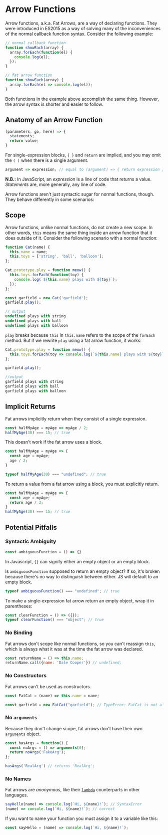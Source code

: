 # Arrow Functions

Arrow functions, a.k.a. Fat Arrows, are a way of declaring functions. They were introduced in ES2015 as a way of solving many of the inconveniences of the normal callback function syntax. Consider the following example:

```javascript
// normal callback function
function showEach(array) {
  array.forEach(function(el) {
    console.log(el);
  });
}

// fat arrow function
function showEach(array) {
  array.forEach(el => console.log(el));
}
```

Both functions in the example above accomplish the same thing. However, the arrow syntax is shorter and easier to follow.  

## Anatomy of an Arrow Function
```js
(parameters, go, here) => {
  statements;
  return value;
}
```

For single-expression blocks, `{ }` and `return` are implied, and you may omit the `( )` when there is a single argument.
```javascript
argument => expression; // equal to (argument) => { return expression };
```

__N.B.:__ In JavaScript, an _expression_ is a line of code that returns a value. _Statements_ are, more generally, any line of code.

Arrow functions aren't just syntactic sugar for normal functions, though. They behave differently in some scenarios:

## Scope

Arrow functions, unlike normal functions, do not create a new scope. In other words, `this` means the same thing inside an arrow function that it does outside of it. Consider the following scenario with a normal function:

```javascript
function Cat(name) {
  this.name = name;
  this.toys = ['string', 'ball', 'balloon'];
};

Cat.prototype.play = function meow() {
  this.toys.forEach(function(toy) {
    console.log(`${this.name} plays with ${toy}`);
  });
};

const garfield = new Cat('garfield');
garfield.play();

// output
undefined plays with string
undefined plays with ball
undefined plays with balloon
```

`play` breaks because `this` in `this.name` refers to the scope of the `forEach` method. But if we rewrite `play` using a fat arrow function, it works:

```javascript
Cat.prototype.play = function meow() {
  this.toys.forEach(toy => console.log(`${this.name} plays with ${toy}`));
};

garfield.play();

//output
garfield plays with string
garfield plays with ball
garfield plays with balloon
```

## Implicit Returns

Fat arrows implicitly return when they consist of a single expression.
```javascript
const halfMyAge = myAge => myAge / 2;
halfMyAge(30) === 15; // true
```

This doesn't work if the fat arrow uses a block.
```javascript
const halfMyAge = myAge => {
  const age = myAge;
  age / 2;
}

typeof halfMyAge(30) === "undefined"; // true
```

To return a value from a fat arrow using a block, you must explicitly return.
```javascript
const halfMyAge = myAge => {
  const age = myAge;
  return age / 2;
}
halfMyAge(30) === 15; // true
```

## Potential Pitfalls

### Syntactic Ambiguity

```javascript
const ambiguousFunction = () => {}
```

In Javascript, `{}` can signify either an empty object or an empty block.

Is `ambiguousFunction` supposed to return an empty object? If so, it's broken because there's no way to distinguish between either. JS will default to an empty block.

```javascript
typeof ambiguousFunction() === "undefined"; // true
```

To make a single-expression fat arrow return an empty object, wrap it in parentheses:

```javascript
const clearFunction = () => ({});
typeof clearFunction() === "object"; // true
```

### No Binding

Fat arrows don't scope like normal functions, so you can't reassign `this`, which is always what it was at the time the fat arrow was declared.
```javascript
const returnName = () => this.name;
returnName.call({name: 'Dale Cooper'}) // undefined;
```

### No Constructors

Fat arrows can't be used as constructors.

```javascript
const FatCat = (name) => this.name = name;

const garfield = new FatCat("garfield"); // TypeError: FatCat is not a constructor
```

### No `arguments`

Because they don't change scope, fat arrows don't have their own [`arguments`][arguments] object.

```javascript
const hasArgs = function() {
  const noArgs = () => arguments[0];
  return noArgs('FakeArg');
};

hasArgs('RealArg') // returns 'RealArg';
```

[arguments]: https://github.com/appacademy/curriculum/blob/master/javascript/readings/arguments.md

### No Names

Fat arrows are _anonymous_, like their [`lambda`][lambda] counterparts in other languages.  

```javascript
sayHello(name) => console.log(`Hi, ${name}!`); // SyntaxError
(name) => console.log(`Hi, ${name}!`); // correct
```

If you want to name your function you must assign it to a variable like this:
```js
const sayHello = (name) => console.log(`Hi, ${name}!`);
```

[lambda]: https://en.wikipedia.org/wiki/Anonymous_function
